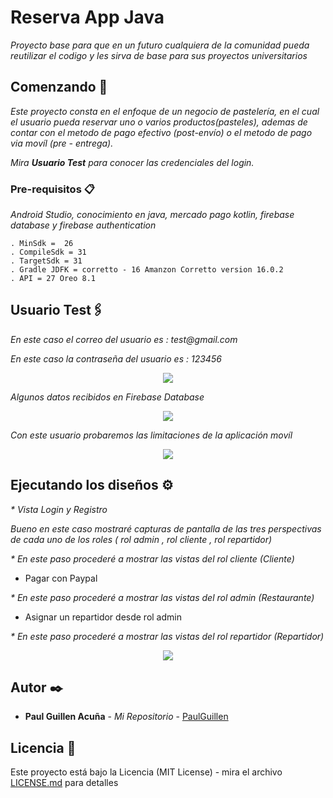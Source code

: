 # Reserva App Java

_Proyecto base para que en un futuro cualquiera de la comunidad pueda reutilizar el codigo y les sirva de base para sus proyectos universitarios_

## Comenzando 🚀
_Este proyecto consta en el enfoque de un negocio de pastelería, en el cual el usuario pueda reservar uno o varios productos(pasteles), ademas de contar con
el metodo de pago efectivo (post-envío) o el metodo de pago via movíl (pre - entrega)._

_Mira **Usuario Test** para conocer las credenciales del login._

### Pre-requisitos 📋

_Android Studio, conocimiento en java, mercado pago kotlin, firebase database y firebase authentication_

```
. MinSdk =  26
. CompileSdk = 31
. TargetSdk = 31
. Gradle JDFK = corretto - 16 Amanzon Corretto version 16.0.2
. API = 27 Oreo 8.1
```

## Usuario Test🖇️

_En este caso el correo del usuario es : test@gmail.com_

_En este caso la contraseña del usuario es : 123456_

<p align="center">
 <img src="https://i.postimg.cc/j56bCYnf/user-authentication.png"/>
</p>

_Algunos datos recibidos en Firebase Database_

<p align="center">
 <img src="https://i.postimg.cc/vHZs8jY1/user-test.png"/>
</p>

_Con este usuario probaremos las limitaciones de la aplicación movíl_
  
 <p align="center">
 <img src="https://i.postimg.cc/65CjQ6gp/roles.png"/>
</p>

## Ejecutando los diseños ⚙️
_* Vista Login y Registro_

_Bueno en este caso mostraré capturas de pantalla de las tres perspectivas de cada uno de los roles ( rol admin , rol cliente , rol repartidor)_



_* En este paso procederé a mostrar las vistas del rol cliente (Cliente)_

<p align="center">

</p>

 
 * Pagar con Paypal

 <p align="center">
 

</p>


_* En este paso procederé a mostrar las vistas del rol admin (Restaurante)_

<p align="center">

</p>

  * Asignar un repartidor desde rol admin
  
<p align="center">


</p>

_* En este paso procederé a mostrar las vistas del rol repartidor (Repartidor)_

<p align="center">
 <img src="https://i.postimg.cc/8CG0s224/Screenshot-1644611879.png"/>

</p>

## Autor ✒️

* **Paul Guillen Acuña** - *Mi Repositorio* - [PaulGuillen](https://github.com/PaulGuillen?tab=repositories)

## Licencia 📄

Este proyecto está bajo la Licencia (MIT License) - mira el archivo [LICENSE.md](LICENSE.md) para detalles

